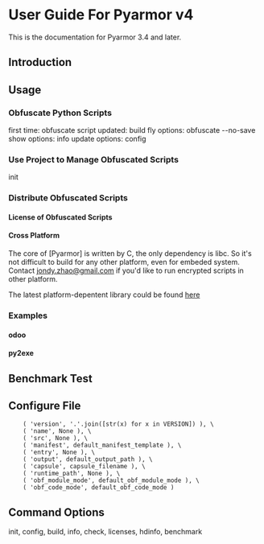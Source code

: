 # User Guide For Pyarmor v4

This is the documentation for Pyarmor 3.4 and later.

## Introduction

## Usage

### Obfuscate Python Scripts

  first time: obfuscate
  script updated: build
  fly options: obfuscate --no-save
  show options: info
  update options: config
  
### Use Project to Manage Obfuscated Scripts

  init
  
### Distribute Obfuscated Scripts

#### License of Obfuscated Scripts

#### Cross Platform

The core of [Pyarmor] is written by C, the only dependency is libc. So
it's not difficult to build for any other platform, even for embeded
system. Contact <jondy.zhao@gmail.com> if you'd like to run encrypted
scripts in other platform.

The latest platform-depentent library could be
found [here](http://pyarmor.dashingsoft.com/downloads/platforms)

### Examples

#### odoo

#### py2exe

## Benchmark Test

## Configure File

        ( 'version', '.'.join([str(x) for x in VERSION]) ), \
        ( 'name', None ), \
        ( 'src', None ), \
        ( 'manifest', default_manifest_template ), \
        ( 'entry', None ), \
        ( 'output', default_output_path ), \
        ( 'capsule', capsule_filename ), \
        ( 'runtime_path', None ), \
        ( 'obf_module_mode', default_obf_module_mode ), \
        ( 'obf_code_mode', default_obf_code_mode )

## Command Options

init, config, build, info, check, licenses, hdinfo, benchmark
